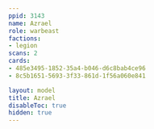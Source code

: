 ```yaml
---
ppid: 3143
name: Azrael
role: warbeast
factions:
- legion
scans: 2
cards:
- 485e3495-1852-35a4-b046-d6c8bab4ce96
- 8c5b1651-5693-3f33-861d-1f56a060e841

layout: model
title: Azrael
disableToc: true
hidden: true
---
```

